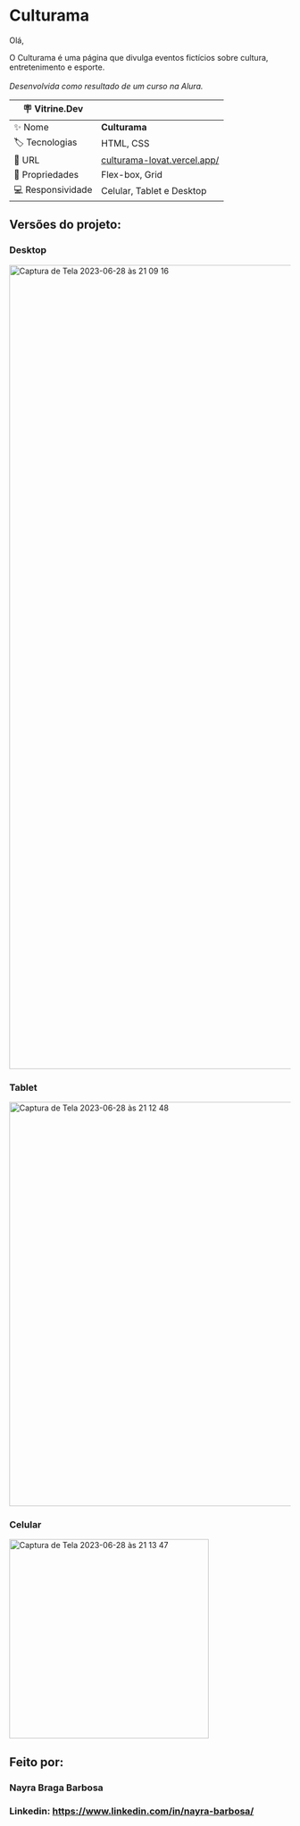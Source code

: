 # Culturama

Olá,

O Culturama é uma página que divulga eventos fictícios sobre cultura, entretenimento e esporte.
<br><br>
*Desenvolvida como resultado de um curso na Alura.*

|:placard: Vitrine.Dev |                                                                   | 
| -------------------- | ------------------------------------------------------------------|
| :sparkles: Nome      | **Culturama**                                                     |
| :label: Tecnologias  | HTML, CSS                                                         |
| :rocket: URL         | [culturama-lovat.vercel.app/](https://culturama-lovat.vercel.app/)|
| 🧰 Propriedades      | Flex-box, Grid                                                    |
| 💻 Responsividade    | Celular, Tablet e Desktop                                         |

## Versões do projeto:

### Desktop
<img width="1440" alt="Captura de Tela 2023-06-28 às 21 09 16" src="https://github.com/nayrabra/culturama/assets/102299426/f1c89c0a-135f-42d7-ba43-cca9768c3dde#vitrinedev">

### Tablet
<img width="724" alt="Captura de Tela 2023-06-28 às 21 12 48" src="https://github.com/nayrabra/culturama/assets/102299426/d99a2b7f-3c78-41a3-93a4-78822d7c596d">

### Celular
<img width="357" alt="Captura de Tela 2023-06-28 às 21 13 47" src="https://github.com/nayrabra/culturama/assets/102299426/fcdb29e3-a60e-46c5-ac5d-dac7ef074f26">

## Feito por:

### Nayra Braga Barbosa

### Linkedin: https://www.linkedin.com/in/nayra-barbosa/





